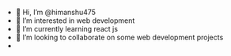 - 👋 Hi, I’m @himanshu475
- 👀 I’m interested in web development
- 🌱 I’m currently learning react js
- 💞️ I’m looking to collaborate on some web development projects 
- 

<!---
himanshu475/himanshu475 is a ✨ special ✨ repository because its `README.md` (this file) appears on your GitHub profile.
You can click the Preview link to take a look at your changes.
--->

